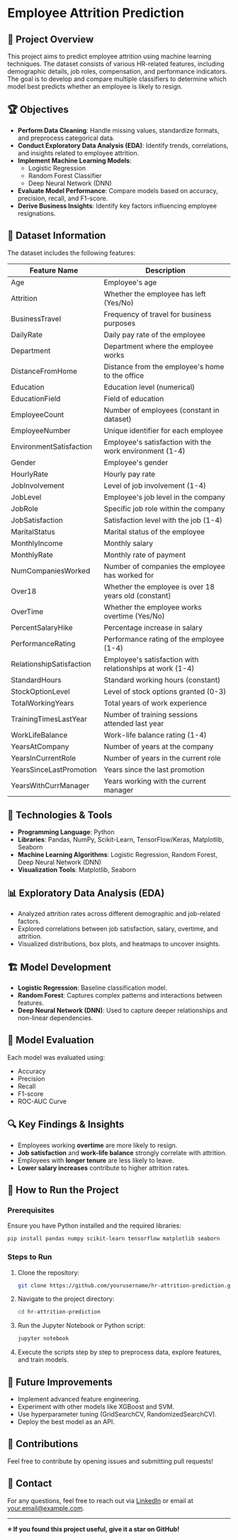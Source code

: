# Employee Attrition Prediction

## 📌 Project Overview
This project aims to predict employee attrition using machine learning techniques. The dataset consists of various HR-related features, including demographic details, job roles, compensation, and performance indicators. The goal is to develop and compare multiple classifiers to determine which model best predicts whether an employee is likely to resign.

## 🏆 Objectives
- **Perform Data Cleaning**: Handle missing values, standardize formats, and preprocess categorical data.
- **Conduct Exploratory Data Analysis (EDA)**: Identify trends, correlations, and insights related to employee attrition.
- **Implement Machine Learning Models**:
  - Logistic Regression
  - Random Forest Classifier
  - Deep Neural Network (DNN)
- **Evaluate Model Performance**: Compare models based on accuracy, precision, recall, and F1-score.
- **Derive Business Insights**: Identify key factors influencing employee resignations.

## 📂 Dataset Information
The dataset includes the following features:

| Feature Name | Description |
|-------------|-------------|
| Age | Employee's age |
| Attrition | Whether the employee has left (Yes/No) |
| BusinessTravel | Frequency of travel for business purposes |
| DailyRate | Daily pay rate of the employee |
| Department | Department where the employee works |
| DistanceFromHome | Distance from the employee's home to the office |
| Education | Education level (numerical) |
| EducationField | Field of education |
| EmployeeCount | Number of employees (constant in dataset) |
| EmployeeNumber | Unique identifier for each employee |
| EnvironmentSatisfaction | Employee's satisfaction with the work environment (1-4) |
| Gender | Employee's gender |
| HourlyRate | Hourly pay rate |
| JobInvolvement | Level of job involvement (1-4) |
| JobLevel | Employee's job level in the company |
| JobRole | Specific job role within the company |
| JobSatisfaction | Satisfaction level with the job (1-4) |
| MaritalStatus | Marital status of the employee |
| MonthlyIncome | Monthly salary |
| MonthlyRate | Monthly rate of payment |
| NumCompaniesWorked | Number of companies the employee has worked for |
| Over18 | Whether the employee is over 18 years old (constant) |
| OverTime | Whether the employee works overtime (Yes/No) |
| PercentSalaryHike | Percentage increase in salary |
| PerformanceRating | Performance rating of the employee (1-4) |
| RelationshipSatisfaction | Employee's satisfaction with relationships at work (1-4) |
| StandardHours | Standard working hours (constant) |
| StockOptionLevel | Level of stock options granted (0-3) |
| TotalWorkingYears | Total years of work experience |
| TrainingTimesLastYear | Number of training sessions attended last year |
| WorkLifeBalance | Work-life balance rating (1-4) |
| YearsAtCompany | Number of years at the company |
| YearsInCurrentRole | Number of years in the current role |
| YearsSinceLastPromotion | Years since the last promotion |
| YearsWithCurrManager | Years working with the current manager |

## 🔧 Technologies & Tools
- **Programming Language**: Python
- **Libraries**: Pandas, NumPy, Scikit-Learn, TensorFlow/Keras, Matplotlib, Seaborn
- **Machine Learning Algorithms**: Logistic Regression, Random Forest, Deep Neural Network (DNN)
- **Visualization Tools**: Matplotlib, Seaborn

## 📊 Exploratory Data Analysis (EDA)
- Analyzed attrition rates across different demographic and job-related factors.
- Explored correlations between job satisfaction, salary, overtime, and attrition.
- Visualized distributions, box plots, and heatmaps to uncover insights.

## 🏗️ Model Development
- **Logistic Regression**: Baseline classification model.
- **Random Forest**: Captures complex patterns and interactions between features.
- **Deep Neural Network (DNN)**: Used to capture deeper relationships and non-linear dependencies.

## 🎯 Model Evaluation
Each model was evaluated using:
- Accuracy
- Precision
- Recall
- F1-score
- ROC-AUC Curve

## 🔍 Key Findings & Insights
- Employees working **overtime** are more likely to resign.
- **Job satisfaction** and **work-life balance** strongly correlate with attrition.
- Employees with **longer tenure** are less likely to leave.
- **Lower salary increases** contribute to higher attrition rates.

## 🚀 How to Run the Project
### Prerequisites
Ensure you have Python installed and the required libraries:
```bash
pip install pandas numpy scikit-learn tensorflow matplotlib seaborn
```
### Steps to Run
1. Clone the repository:
   ```bash
   git clone https://github.com/yourusername/hr-attrition-prediction.git
   ```
2. Navigate to the project directory:
   ```bash
   cd hr-attrition-prediction
   ```
3. Run the Jupyter Notebook or Python script:
   ```bash
   jupyter notebook
   ```
4. Execute the scripts step by step to preprocess data, explore features, and train models.

## 📌 Future Improvements
- Implement advanced feature engineering.
- Experiment with other models like XGBoost and SVM.
- Use hyperparameter tuning (GridSearchCV, RandomizedSearchCV).
- Deploy the best model as an API.

## 🤝 Contributions
Feel free to contribute by opening issues and submitting pull requests!

## 📩 Contact
For any questions, feel free to reach out via [LinkedIn](https://www.linkedin.com/in/yourprofile) or email at your.email@example.com.

---
**⭐ If you found this project useful, give it a star on GitHub!**

